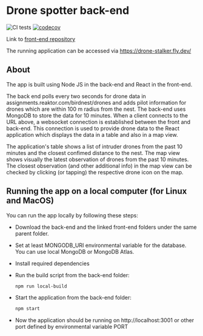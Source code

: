 # Drone spotter back-end

![CI tests](https://github.com/mmoila/drone_spotter_backend/actions/workflows/main.yml/badge.svg)
[![codecov](https://codecov.io/gh/mmoila/drone_spotter_backend/branch/main/graph/badge.svg?token=6HfeX7tAid)](https://codecov.io/gh/mmoila/drone_spotter_backend)

Link to [front-end repository](https://github.com/mmoila/drone_spotter_frontend)

The running application can be accessed via https://drone-stalker.fly.dev/

## About

The app is built using Node JS in the back-end and React in the front-end.

The back end polls every two seconds for drone data in assignments.reaktor.com/birdnest/drones and adds pilot information for drones which are within 100 m radius from the nest.
The back-end uses MongoDB to store the data for 10 minutes. When a client connects to the URL above, a websocket connection is established between the front and back-end.
This connection is used to provide drone data to the React application which displays the data in a table and also in a map view.

The application's table shows a list of intruder drones from the past 10 minutes and the closest confimed distance to the nest. The map view shows visually the latest observation of drones from the past 10 minutes.
The closest observation (and other additional info) in the map view can be checked by clicking (or tapping) the respective drone icon on the map.

## Running the app on a local computer (for Linux and MacOS)

You can run the app locally by following these steps:

- Download the back-end and the linked front-end folders under the same parent folder.
- Set at least MONGODB_URI environmental variable for the database. You can use local MongoDB or MongoDB Atlas.
- Install required dependencies
- Run the build script from the back-end folder:

  ```bash
  npm run local-build
  ```

- Start the application from the back-end folder:

  ```bash
  npm start
  ```

- Now the application should be running on http://localhost:3001 or other port defined by environmental variable PORT

